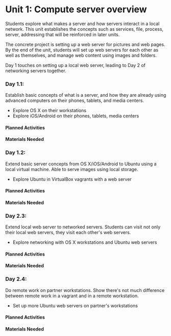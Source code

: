 # Unit 1: Compute server overview

Students explore what makes a server and how servers interact in a local
network.  This unit establishes the concepts such as services, file,
process, server, addressing that will be reinforced in later units.

The concrete project is setting up a web server for pictures and web
pages.  By the end of the unit, students will set up web servers for
each other as well as themselves, and manage web content using images
and folders.

Day 1 touches on setting up a local web server, leading to Day 2 of
networking servers together.

### Day 1.1:

Establish basic concepts of what is a server, and how they are already
using advanced computers on their phones, tablets, and media centers.

  * Explore OS X on their workstations
  * Explore iOS/Android on their phones, tablets, media centers

#### Planned Activities

#### Materials Needed



### Day 1.2:

Extend basic server concepts from OS X/iOS/Android to Ubuntu using a
local virtual machine.  Able to serve images using local storage.

  * Explore Ubuntu in VirtualBox vagrants with a web server

#### Planned Activities

#### Materials Needed

### Day 2.3:

Extend local web server to networked servers.  Students can visit not
only their local web servers, they visit each other's web servers.

  * Explore networking with OS X workstations and Ubuntu web servers

#### Planned Activities

#### Materials Needed

### Day 2.4:

Do remote work on partner workstations.  Show there's not much
difference between remote work in a vagrant and in a remote workstation.

  * Set up more Ubuntu web servers on partner's workstations

#### Planned Activities

#### Materials Needed
